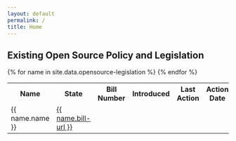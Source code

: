 ```yaml
---
layout: default
permalink: /
title: Home
---
```


## Existing Open Source Policy and Legislation

<table cellpadding="10">
{% for name in site.data.opensource-legislation %}
	<tr>
		<th>Name</th><th>State</th><th>Bill Number</th><th>Introduced</th><th>Last Action</th><th>Action Date</th><th>Bill Url</th>
	</tr>
  <tr>
  	<td>{{ name.name }}</td>
  	<td><a href="{{ name.bill-url }}">{{ name.bill-url }}</a></td>
  </tr>
{% endfor %}
</table>

<!--
<table cellpadding="10">
    {% for post in site.categories.legislation %}
      <tr>
            <td>{{ post.date | date: '%B %d, %Y' }}</td>
            <td>{{ post.title }}</td>
      <tr>
            <td colspan="2"><a href="{{ site.baseurl }}{{ post.url }}">go to details</a></td>
      </tr>
      <tr>
            <td colspan="2"><hr></td>
      </tr>
    {% endfor %}
    -->